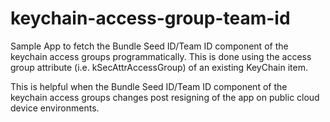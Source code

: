 # keychain-access-group-team-id

Sample App to fetch the Bundle Seed ID/Team ID component of the keychain access groups programmatically. This is done using the access group attribute (i.e. kSecAttrAccessGroup) of an existing KeyChain item. 

This is helpful when the Bundle Seed ID/Team ID component of the keychain access groups changes post resigning of the app on public cloud device environments.
